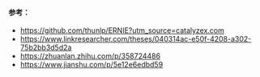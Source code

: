 #### 参考：
- https://github.com/thunlp/ERNIE?utm_source=catalyzex.com
- https://www.linkresearcher.com/theses/040314ac-e50f-4208-a302-75b2bb3d5d2a
- https://zhuanlan.zhihu.com/p/358724486
- https://www.jianshu.com/p/5e12e6edbd59

